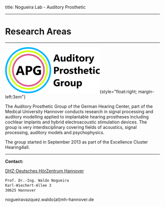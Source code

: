 title: Nogueira Lab - Auditory Prosthetic
***

# Research Areas #

----------
![Auditory Prosthetic Group](Nogueira/APG_Group_HNO.png){style="float:right; margin-left:3em"}

The Auditory Prosthetic Group of the German Hearing Center, part of the Medical University Hannover conducts research in signal processing and auditory modelling applied to implantable hearing prostheses including cochlear implants and hybrid electroacoustic stimulation devices. The group is very interdisciplinary covering fields of acoustics, signal processing, auditory models and psychophysics.

The group started in September 2013 as part of the Excellence Cluster Hearing4all.  


----------



**Contact:**

[DHZ-Deutsches HörZentrum Hannover](http://www.hoerzentrum-hannover.de/index.php?id=1)

    Prof. Dr.-Ing. Waldo Nogueira
    Karl-Wiechert-Allee 3 
    30625 Hannover
    

nogueiravazquez.waldo(at)mh-hannover.de
